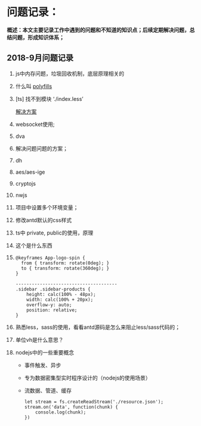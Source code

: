 # 问题记录：

**概述：本文主要记录工作中遇到的问题和不知道的知识点；后续定期解决问题，总结问题，形成知识体系；**



## 2018-9月问题记录

1. js中内存问题，垃圾回收机制，底层原理相关的

2. 什么叫 [polyfills](https://ant.design/docs/react/getting-started-cn#%E5%85%BC%E5%AE%B9%E6%80%A7)

3. [ts] 找不到模块 ‘./index.less’

   [解决方案](https://blog.csdn.net/qq_20473985/article/details/79132787)

4. websocket使用;

5. dva

6. 解决问题问题的方案；

7. dh

8. aes/aes-ige

9. cryptojs

10. nwjs

11. 项目中设置多个环境变量；

12. 修改antd默认的css样式

13. ts中 private, public的使用，原理

14. 这个是什么东西

15. ```
    @keyframes App-logo-spin {
      from { transform: rotate(0deg); }
      to { transform: rotate(360deg); }
    }
    
    --------------------------------------
    .sidebar .sidebar-products {
        height: calc(100% - 48px);
        width: calc(100% + 20px);
        overflow-y: auto;
        position: relative;
    }
    ```

16. 熟悉less，sass的使用，看看antd源码是怎么来阻止less/sass代码的；

17. 单位vh是什么意思？

18. nodejs中的一些重要概念

    - 事件触发、异步
    - 专为数据密集型实时程序设计的（nodejs的使用场景）

    - 流数据、管道、缓存

      ```
      let stream = fs.createReadStream('./resource.json');
      stream.on('data', function(chunk) {
          console.log(chunk);
      })
      ```

